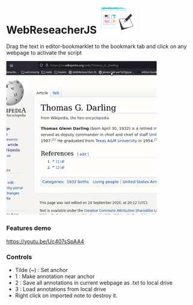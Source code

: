 # WebReseacherJS <img width=100px src="logo.png">

Drag the text in editor-bookmarklet to the bookmark tab and click on any webpage to activate the script

<img width=400px src="demo.gif">

### Features demo


https://youtu.be/Uc407sSpAA4


### Controls

- Tilde (~) : Set anchor 
- 1 : Make annotation near anchor
- 2 : Save all annotations in current webpage as .txt to local drive
- 3 : Load annotations from local drive
- Right click on imported note to destroy it.
